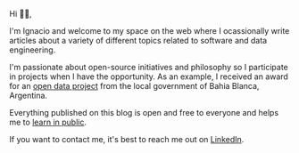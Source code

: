Hi 👋🏻,

I'm Ignacio and welcome to my space on the web where I ocassionally write
articles about a variety of different topics related to software and data engineering.

I'm passionate about open-source initiatives and philosophy so I participate in projects when I have the opportunity.
As an example, I received an award for an [open data project](http://ipeluffo.github.io/itba-bigdata-final-2015/) from the local government of Bahia Blanca, Argentina.

Everything published on this blog is open and free to everyone and helps me to [learn in public](https://www.swyx.io/writing/learn-in-public/).

If you want to contact me, it's best to reach me out on [LinkedIn](https://www.linkedin.com/in/ignaciopeluffo/).
